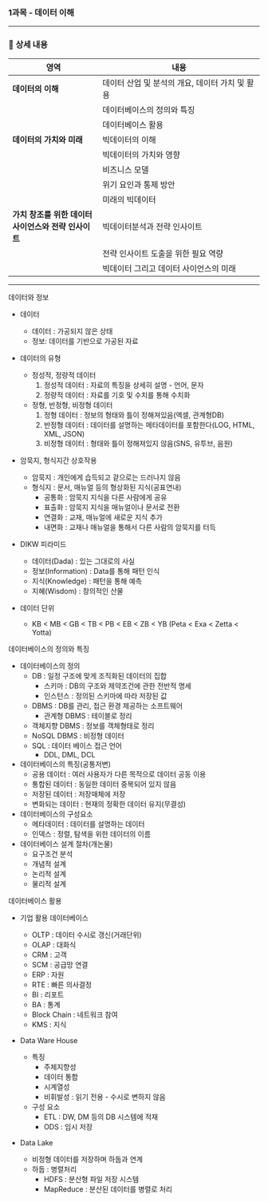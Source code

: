 ### 1과목 - 데이터 이해

------

### 📖 **상세 내용**

| 영역                                                       | 내용                                            |
| ---------------------------------------------------------- | ----------------------------------------------- |
| **데이터의 이해**                                          | 데이터 산업 및 분석의 개요, 데이터 가치 및 활용 |
|                                                            | 데이터베이스의 정의와 특징                      |
|                                                            | 데이터베이스 활용                               |
| **데이터의 가치와 미래**                                   | 빅데이터의 이해                                 |
|                                                            | 빅데이터의 가치와 영향                          |
|                                                            | 비즈니스 모델                                   |
|                                                            | 위기 요인과 통제 방안                           |
|                                                            | 미래의 빅데이터                                 |
| **가치 창조를 위한 데이터<br /> 사이언스와 전략 인사이트** | 빅데이터분석과 전략 인사이트                    |
|                                                            | 전략 인사이트 도출을 위한 필요 역량             |
|                                                            | 빅데이터 그리고 데이터 사이언스의 미래          |

------



데이터와 정보

- 데이터
  - 데이터 : 가공되지 않은 상태
  - 정보: 데이터를 기반으로 가공된 자료
- 데이터의 유형
  - 정성적, 정량적 데이터
    1) 정성적 데이터 : 자료의 특징을 상세히 설명 - 언어, 문자
    2) 정량적 데이터 : 자료를 기호 및 수치를 통해 수치화
  - 정형, 반정형, 비정형 데이터
    1. 정형 데이터 : 정보의 형태와 틀이 정해져있음(엑셀, 관계형DB)
    2. 반정형 데이터 : 데이터를 설명하는 메타데이터를 포함한다(LOG, HTML, XML, JSON)
    3. 비정형 데이터 : 형태와 틀이 정해져있지 않음(SNS, 유투브, 음원)

- 암묵지, 형식지간 상호작용
  - 암묵지 : 개인에게 습득되고 겉으로는 드러나지 않음
  - 형식지 : 문서, 매뉴얼 등의 형상화된 지식(공표연내)
    - 공통화 : 암묵지 지식을 다른 사람에게 공유
    - 표출화 : 암묵지 지식을 매뉴얼이나 문서로 전환
    - 연결화 : 교재, 매뉴얼에 새로운 지식 추가
    - 내면화 : 교재나 매뉴얼을 통해서 다른 사람의 암묵지를 터득

- DIKW  피라미드
  - 데이터(Dada) : 있는 그대로의 사실
  - 정보(Information) : Data를 통해 패턴 인식
  - 지식(Knowledge) : 패턴을 통해 예측
  - 지혜(Wisdom) : 창의적인 산물
- 데이터 단위
  - KB < MB < GB < TB < PB < EB < ZB < YB (Peta < Exa < Zetta < Yotta)



데이터베이스의 정의와 특징

- 데이터베이스의 정의
  - DB : 일정 구조에 맞게 조직화된 데이터의 집합
    - 스키마 : DB의 구조와 제약조건에 관한 전반적 명세
    - 인스턴스 : 정의된 스키마에 따라 저장된 값
  - DBMS : DB를 관리, 접근 환경 제공하는 소프트웨어
    - 관계형 DBMS : 테이블로 정리
  - 객체지향 DBMS : 정보를 객체형태로 정리
  - NoSQL DBMS : 비정형 데이터
  - SQL : 데이터 베이스 접근 언어
    - DDL, DML, DCL
- 데이터베이스의 특징(공통저변)
  - 공용 데이터 : 여러 사용자가 다른 목적으로 데이터 공동 이용
  - 통합된 데이터 : 동일한 데이터 중복되어 있지 않음
  - 저장된 데이터 : 저장매체에 저장
  - 변화되는 데이터 : 현재의 정확한 데이터 유지(무결성)
- 데이터베이스의 구성요소
  - 메타데이터 : 데이터를 설명하는 데이터
  - 인덱스 : 정렬, 탐색을 위한 데이터의 이름
- 데이터베이스 설계 절차(개논물)
  - 요구조건 분석
  - 개념적 설계
  - 논리적 설계
  - 물리적 설계



데이터베이스 활용

- 기업 활용 데이터베이스

  - OLTP : 데이터 수시로 갱신(거래단위)
  - OLAP : 대화식
  - CRM : 고객
  - SCM : 공급망 연결
  - ERP : 자원 
  - RTE : 빠른 의사결정
  - BI : 리포트
  - BA : 통계
  - Block Chain : 네트워크 참여
  - KMS : 지식

- Data Ware House

  - 특징
    - 주체지향성
    - 데이터 통합
    - 시계열성
    - 비휘발성 : 읽기 전용 - 수시로 변하지 않음
  - 구성 요소
    - ETL : DW, DM 등의 DB 시스템에 적재
    - ODS : 임시 저장

- Data Lake

  - 비정형 데이터를 저장하며 하둡과 연계
  - 하둡 : 병렬처리
    - HDFS : 분산형 파일 저장 시스템
    - MapReduce : 분산된 데이터를 병렬로 처리

  
